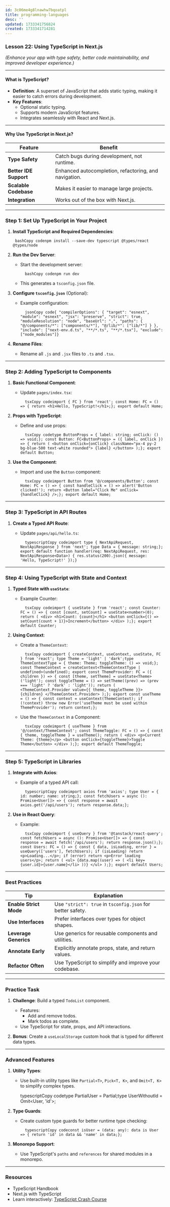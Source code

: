 ```yaml
---
id: 3c06me4g8lnawhw7bqoatpl
title: programming-languages
desc: ''
updated: 1733341756824
created: 1733341714281
---
```


### Lesson 22: **Using TypeScript in Next.js**

*(Enhance your app with type safety, better code maintainability, and improved developer experience.)*

* * *

#### What is TypeScript?

- **Definition**: A superset of JavaScript that adds static typing, making it easier to catch errors during development.
- **Key Features**:
    - Optional static typing.
    - Supports modern JavaScript features.
    - Integrates seamlessly with React and Next.js.

* * *

#### Why Use TypeScript in Next.js?

| Feature | Benefit |
| --- | --- |
| **Type Safety** | Catch bugs during development, not runtime. |
| **Better IDE Support** | Enhanced autocompletion, refactoring, and navigation. |
| **Scalable Codebase** | Makes it easier to manage large projects. |
| **Integration** | Works out of the box with Next.js. |

* * *

### Step 1: Set Up TypeScript in Your Project

1. **Install TypeScript and Required Dependencies**:

        bashCopy codenpm install --save-dev typescript @types/react @types/node
2. **Run the Dev Server**:

    - Start the development server:

            bashCopy codenpm run dev
    - This generates a `tsconfig.json` file.
3. **Configure `tsconfig.json`** (Optional):

    - Example configuration:

            jsonCopy code{ "compilerOptions": { "target": "esnext", "module": "esnext", "jsx": "preserve", "strict": true, "moduleResolution": "node", "baseUrl": ".", "paths": { "@/components/*": ["components/*"], "@/lib/*": ["lib/*"] } }, "include": ["next-env.d.ts", "**/*.ts", "**/*.tsx"], "exclude": ["node_modules"]}
4. **Rename Files**:

    - Rename all `.js` and `.jsx` files to `.ts` and `.tsx`.

* * *

### Step 2: Adding TypeScript to Components

1. **Basic Functional Component**:

    - Update `pages/index.tsx`:

            tsxCopy codeimport { FC } from 'react'; const Home: FC = () => { return <h1>Hello, TypeScript!</h1>;}; export default Home;
2. **Props with TypeScript**:

    - Define and use props:

            tsxCopy codetype ButtonProps = { label: string; onClick: () => void;}; const Button: FC<ButtonProps> = ({ label, onClick }) => { return ( <button onClick={onClick} className="px-4 py-2 bg-blue-500 text-white rounded"> {label} </button> );}; export default Button;
3. **Use the Component**:

    - Import and use the `Button` component:

            tsxCopy codeimport Button from '@/components/Button'; const Home: FC = () => { const handleClick = () => alert('Button clicked!'); return <Button label="Click Me" onClick={handleClick} />;}; export default Home;

* * *

### Step 3: TypeScript in API Routes

1. **Create a Typed API Route**:
    - Update `pages/api/hello.ts`:

            typescriptCopy codeimport type { NextApiRequest, NextApiResponse } from 'next'; type Data = { message: string;}; export default function handler(req: NextApiRequest, res: NextApiResponse<Data>) { res.status(200).json({ message: 'Hello, TypeScript!' });}

* * *

### Step 4: Using TypeScript with State and Context

1. **Typed State with `useState`**:

    - Example Counter:

            tsxCopy codeimport { useState } from 'react'; const Counter: FC = () => { const [count, setCount] = useState<number>(0); return ( <div> <h1>Count: {count}</h1> <button onClick={() => setCount(count + 1)}>Increment</button> </div> );}; export default Counter;
2. **Using Context**:

    - Create a `ThemeContext`:

            tsxCopy codeimport { createContext, useContext, useState, FC } from 'react'; type Theme = 'light' | 'dark';type ThemeContextType = { theme: Theme; toggleTheme: () => void;}; const ThemeContext = createContext<ThemeContextType | undefined>(undefined); export const ThemeProvider: FC = ({ children }) => { const [theme, setTheme] = useState<Theme>('light'); const toggleTheme = () => setTheme((prev) => (prev === 'light' ? 'dark' : 'light')); return ( <ThemeContext.Provider value={{ theme, toggleTheme }}> {children} </ThemeContext.Provider> );}; export const useTheme = () => { const context = useContext(ThemeContext); if (!context) throw new Error('useTheme must be used within ThemeProvider'); return context;};
    - Use the `ThemeContext` in a Component:

            tsxCopy codeimport { useTheme } from '@/context/ThemeContext'; const ThemeToggle: FC = () => { const { theme, toggleTheme } = useTheme(); return ( <div> <p>Current Theme: {theme}</p> <button onClick={toggleTheme}>Toggle Theme</button> </div> );}; export default ThemeToggle;

* * *

### Step 5: TypeScript in Libraries

1. **Integrate with Axios**:

    - Example of a typed API call:

            typescriptCopy codeimport axios from 'axios'; type User = { id: number; name: string;}; const fetchUsers = async (): Promise<User[]> => { const response = await axios.get('/api/users'); return response.data;};
2. **Use in React Query**:

    - Example:

            tsxCopy codeimport { useQuery } from '@tanstack/react-query'; const fetchUsers = async (): Promise<User[]> => { const response = await fetch('/api/users'); return response.json();}; const Users: FC = () => { const { data, isLoading, error } = useQuery(['users'], fetchUsers); if (isLoading) return <p>Loading...</p>; if (error) return <p>Error loading users</p>; return ( <ul> {data.map((user) => ( <li key={user.id}>{user.name}</li> ))} </ul> );}; export default Users;

* * *

### Best Practices

| Tip | Explanation |
| --- | --- |
| **Enable Strict Mode** | Use `"strict": true` in `tsconfig.json` for better safety. |
| **Use Interfaces** | Prefer interfaces over types for object shapes. |
| **Leverage Generics** | Use generics for reusable components and utilities. |
| **Annotate Early** | Explicitly annotate props, state, and return values. |
| **Refactor Often** | Use TypeScript to simplify and improve your codebase. |

* * *

### Practice Task

1. **Challenge**: Build a typed `TodoList` component.

    - Features:
        - Add and remove todos.
        - Mark todos as complete.
    - Use TypeScript for state, props, and API interactions.
2. **Bonus**: Create a `useLocalStorage` custom hook that is typed for different data types.

* * *

### Advanced Features

1. **Utility Types**:

    - Use built-in utility types like `Partial<T>`, `Pick<T, K>`, and `Omit<T, K>` to simplify complex types.

        typescriptCopy codetype PartialUser = Partial<User>;type UserWithoutId = Omit<User, 'id'>;
2. **Type Guards**:

    - Create custom type guards for better runtime type checking:

            typescriptCopy codeconst isUser = (data: any): data is User => { return 'id' in data && 'name' in data;};
3. **Monorepo Support**:

    - Use TypeScript's `paths` and `references` for shared modules in a monorepo.

* * *

### Resources

- TypeScript Handbook
- Next.js with TypeScript
- Learn interactively: [TypeScript Crash Course](https://www.youtube.com/watch?v=BCg4U1FzODs)